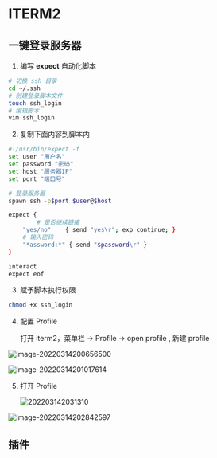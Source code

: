 # ITERM2

## 一键登录服务器

1. 编写 **expect** 自动化脚本

```bash
# 切换 ssh 目录
cd ~/.ssh
# 创建登录脚本文件
touch ssh_login
# 编辑脚本
vim ssh_login
```

2. 复制下面内容到脚本内

```bash
#!/usr/bin/expect -f
set user "用户名"
set password "密码"
set host "服务器IP"
set port "端口号"

# 登录服务器
spawn ssh -p$port $user@$host

expect {
		# 是否继续链接
    "yes/no"    { send "yes\r"; exp_continue; }
    # 输入密码
    "*assword:*" { send "$password\r" }
}

interact
expect eof
```

3. 赋予脚本执行权限

```bash
chmod +x ssh_login
```

4. 配置 Profile

   打开 iterm2，菜单栏 -> Profile -> open profile ,  新建 profile

![image-20220314200656500](https://gitee.com/huuu5/image/raw/master/docs/2022/03/202203142007112.png)

![image-20220314201017614](https://gitee.com/huuu5/image/raw/master/docs/2022/03/202203142010642.png)

5. 打开 Profile

   ![202203142031310](https://gitee.com/huuu5/image/raw/master/docs/2022/03/202203142035775.jpg)

![image-20220314202842597](https://gitee.com/huuu5/image/raw/master/docs/2022/03/202203142028634.png)

## 插件

